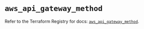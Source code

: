 # `aws_api_gateway_method`

Refer to the Terraform Registry for docs: [`aws_api_gateway_method`](https://registry.terraform.io/providers/hashicorp/aws/5.32.1/docs/resources/api_gateway_method).
